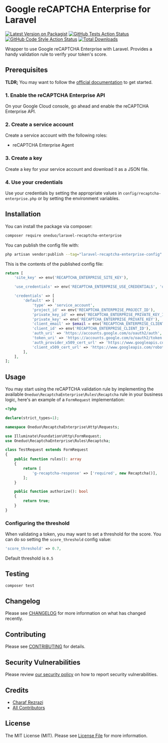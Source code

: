 # Google reCAPTCHA Enterprise for Laravel

[![Latest Version on Packagist](https://img.shields.io/packagist/v/oneduo/laravel-recaptcha-enterprise.svg?style=flat-square)](https://packagist.org/packages/oneduo/laravel-recaptcha-enterprise)
[![GitHub Tests Action Status](https://img.shields.io/github/actions/workflow/status/oneduo/laravel-recaptcha-enterprise/run-tests.yml?branch=main&label=tests&style=flat-square)](https://github.com/oneduo/laravel-recaptcha-enterprise/actions?query=workflow%3Arun-tests+branch%3Amain)
[![GitHub Code Style Action Status](https://img.shields.io/github/actions/workflow/status/oneduo/laravel-recaptcha-enterprise/fix-php-code-style-issues.yml?branch=main&label=code%20style&style=flat-square)](https://github.com/oneduo/laravel-recaptcha-enterprise/actions?query=workflow%3A"Fix+PHP+code+style+issues"+branch%3Amain)
[![Total Downloads](https://img.shields.io/packagist/dt/oneduo/laravel-recaptcha-enterprise.svg?style=flat-square)](https://packagist.org/packages/oneduo/laravel-recaptcha-enterprise)

Wrapper to use Google reCAPTCHA Enterprise with Laravel. Provides a handy validation rule to verify your token's score.

## Prerequisites

**TLDR;** You may want to follow
the [official documentation](https://cloud.google.com/recaptcha-enterprise/docs/set-up-google-cloud) to get started.

### 1. Enable the reCAPTCHA Enterprise API

On your Google Cloud console, go ahead and enable the reCAPTCHA Enterprise API.

### 2. Create a service account

Create a service account with the following roles:

- reCAPTCHA Enterprise Agent

### 3. Create a key

Create a key for your service account and download it as a JSON file.

### 4. Use your credentials

Use your credentials by setting the appropriate values in `config/recaptcha-enterprise.php` or by setting the
environment variables.

## Installation

You can install the package via composer:

```bash
composer require oneduo/laravel-recaptcha-enterprise
```

You can publish the config file with:

```bash
php artisan vendor:publish --tag="laravel-recaptcha-enterprise-config"
```

This is the contents of the published config file:

```php
return [
    'site_key' => env('RECAPTCHA_ENTERPRISE_SITE_KEY'),

    'use_credentials' => env('RECAPTCHA_ENTERPRISE_USE_CREDENTIALS', 'default'),

    'credentials' => [
        'default' => [
            'type' => 'service_account',
            'project_id' => env('RECAPTCHA_ENTERPRISE_PROJECT_ID'),
            'private_key_id' => env('RECAPTCHA_ENTERPRISE_PRIVATE_KEY_ID'),
            'private_key' => env('RECAPTCHA_ENTERPRISE_PRIVATE_KEY'),
            'client_email' => $email = env('RECAPTCHA_ENTERPRISE_CLIENT_EMAIL'),
            'client_id' => env('RECAPTCHA_ENTERPRISE_CLIENT_ID'),
            'auth_uri' => 'https://accounts.google.com/o/oauth2/auth',
            'token_uri' => 'https://accounts.google.com/o/oauth2/token',
            'auth_provider_x509_cert_url' => 'https://www.googleapis.com/oauth2/v1/certs',
            'client_x509_cert_url' => 'https://www.googleapis.com/robot/v1/metadata/x509/' . $email,
        ],
    ],
];
```

## Usage

You may start using the reCAPTCHA validation rule by implementing the
available `Oneduo\RecaptchaEnterprise\Rules\Recaptcha` rule in your business logic, here's an example of a `FormRequest`
implementation:

```php
<?php

declare(strict_types=1);

namespace Oneduo\RecaptchaEnterprise\Http\Requests;

use Illuminate\Foundation\Http\FormRequest;
use Oneduo\RecaptchaEnterprise\Rules\Recaptcha;

class TestRequest extends FormRequest
{
    public function rules(): array
    {
        return [
            'g-recaptcha-response' => ['required', new Recaptcha()],
        ];
    }

    public function authorize(): bool
    {
        return true;
    }
}

```

### Configuring the threshold

When validating a token, you may want to set a threshold for the score. You can do so setting the `score_threshold`
config value:

```php
'score_threshold' => 0.7,
```

Default threshold is `0.5`

## Testing

```bash
composer test
```

## Changelog

Please see [CHANGELOG](CHANGELOG.md) for more information on what has changed recently.

## Contributing

Please see [CONTRIBUTING](CONTRIBUTING.md) for details.

## Security Vulnerabilities

Please review [our security policy](../../security/policy) on how to report security vulnerabilities.

## Credits

- [Charaf Rezrazi](https://github.com/oneduo)
- [All Contributors](../../contributors)

## License

The MIT License (MIT). Please see [License File](LICENSE.md) for more information.

